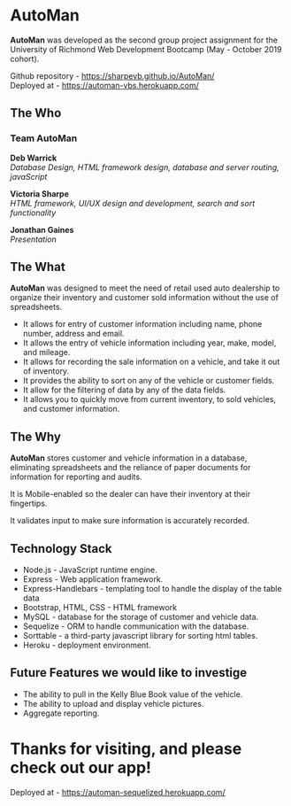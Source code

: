 # AutoMan

**AutoMan** was developed as the second group project assignment for the University of Richmond Web Development Bootcamp (May - October 2019 cohort).

Github repository - https://sharpevb.github.io/AutoMan/  
Deployed at - https://automan-vbs.herokuapp.com/

## The Who

### Team AutoMan

**Deb Warrick**  
*Database Design, HTML framework design, database and server routing, javaScript*

**Victoria Sharpe**  
*HTML framework, UI/UX design and development, search and sort functionality*

**Jonathan Gaines**  
*Presentation*

## The What

**AutoMan** was designed to meet the need of retail used auto dealership to organize their inventory and customer sold information without the use of spreadsheets.

* It allows for entry of customer information including name, phone number, address and email.
* It allows the entry of vehicle information including year, make, model, and mileage.
* It allows for recording the sale information on a vehicle, and take it out of inventory.
* It provides the ability to sort on any of the vehicle or customer fields.
* It allow for the filtering of data by any of the data fields.
* It allows you to quickly move from current inventory, to sold vehicles, and customer information.

## The Why

**AutoMan** stores customer and vehicle information in a database, eliminating spreadsheets and the reliance of paper documents for information for reporting and audits.

It is Mobile-enabled so the dealer can have their inventory at their fingertips.

It validates input to make sure information is accurately recorded.

## Technology Stack
* Node.js - JavaScript runtime engine.
* Express - Web application framework.
* Express-Handlebars - templating tool to handle the display of the table data
* Bootstrap, HTML, CSS - HTML framework
* MySQL - database for the storage of customer and vehicle data.
* Sequelize - ORM to handle communication with the database.
* Sorttable - a third-party javascript library for sorting html tables.
* Heroku - deployment environment.

## Future Features we would like to investige
* The ability to pull in the Kelly Blue Book value of the vehicle.
* The ability to upload and display vehicle pictures.
* Aggregate reporting.

# Thanks for visiting, and please check out our app!
Deployed at - https://automan-sequelized.herokuapp.com/
